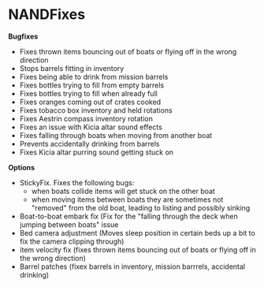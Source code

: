 # NANDFixes
**Bugfixes**
- Fixes thrown items bouncing out of boats or flying off in the wrong direction
- Stops barrels fitting in inventory
- Fixes being able to drink from mission barrels
- Fixes bottles trying to fill from empty barrels
- Fixes bottles trying to fill when already full
- Fixes oranges coming out of crates cooked
- Fixes tobacco box inventory and held rotations
- Fixes Aestrin compass inventory rotation
- Fixes an issue with Kicia altar sound effects
- Fixes falling through boats when moving from another boat
- Prevents accidentally drinking from barrels
- Fixes Kicia altar purring sound getting stuck on

**Options**
- StickyFix. Fixes the following bugs:
  - when boats collide items will get stuck on the other boat
  - when moving items between boats they are sometimes not "removed" from the old boat, leading to listing and possibly sinking
- Boat-to-boat embark fix (Fix for the "falling through the deck when jumping between boats" issue
- Bed camera adjustment (Moves sleep position in certain beds up a bit to fix the camera clipping through)
- item velocity fix (fixes thrown items bouncing out of boats or flying off in the wrong direction)
- Barrel patches (fixex barrels in inventory, mission barrrels, accidental drinking)
